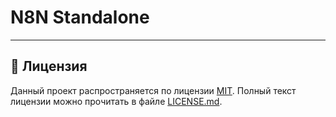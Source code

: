 N8N Standalone
===

---

## 📜 Лицензия

Данный проект распространяется по лицензии [MIT](https://en.wikipedia.org/wiki/MIT_License).
Полный текст лицензии можно прочитать в файле [LICENSE.md](LICENSE.md).
